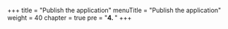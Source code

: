 +++
title = "Publish the application"
menuTitle = "Publish the application"
weight = 40
chapter = true
pre = "<b>4. </b>"
+++


